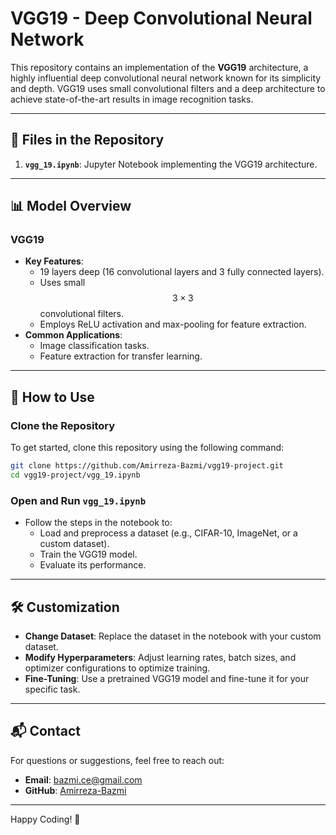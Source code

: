 # VGG19 - Deep Convolutional Neural Network

This repository contains an implementation of the **VGG19** architecture, a highly influential deep convolutional neural network known for its simplicity and depth. VGG19 uses small convolutional filters and a deep architecture to achieve state-of-the-art results in image recognition tasks.

---

## 📂 Files in the Repository

1. **`vgg_19.ipynb`**: Jupyter Notebook implementing the VGG19 architecture.

---

## 📊 Model Overview

### VGG19
- **Key Features**:
  - 19 layers deep (16 convolutional layers and 3 fully connected layers).
  - Uses small $$3 \times 3$$ convolutional filters.
  - Employs ReLU activation and max-pooling for feature extraction.
- **Common Applications**:
  - Image classification tasks.
  - Feature extraction for transfer learning.

---

## 🚀 How to Use

### Clone the Repository
To get started, clone this repository using the following command:
```bash
git clone https://github.com/Amirreza-Bazmi/vgg19-project.git
cd vgg19-project/vgg_19.ipynb
```

### Open and Run `vgg_19.ipynb`
- Follow the steps in the notebook to:
  - Load and preprocess a dataset (e.g., CIFAR-10, ImageNet, or a custom dataset).
  - Train the VGG19 model.
  - Evaluate its performance.

---

## 🛠 Customization

- **Change Dataset**: Replace the dataset in the notebook with your custom dataset.
- **Modify Hyperparameters**: Adjust learning rates, batch sizes, and optimizer configurations to optimize training.
- **Fine-Tuning**: Use a pretrained VGG19 model and fine-tune it for your specific task.

---

## 📬 Contact
For questions or suggestions, feel free to reach out:
- **Email**: [bazmi.ce@gmail.com](mailto:bazmi.ce@gmail.com)
- **GitHub**: [Amirreza-Bazmi](https://github.com/Amirreza-Bazmi)

---

Happy Coding! 🚀
